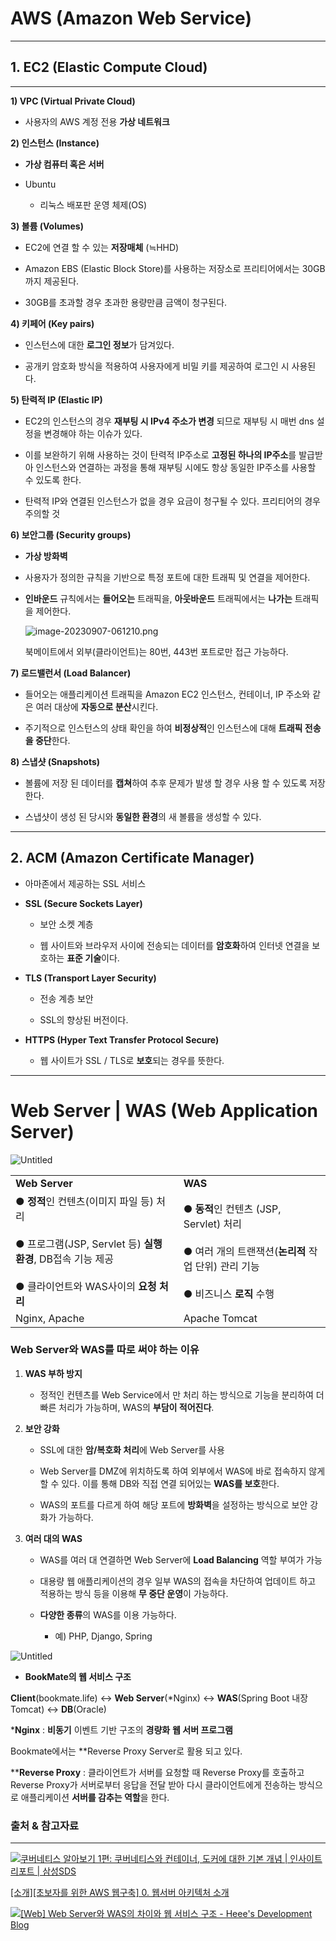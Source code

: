 # AWS (Amazon Web Service)

---

## 1. EC2 (Elastic Compute Cloud)

---

**1) VPC (Virtual Private Cloud)**

- 사용자의 AWS 계정 전용 **가상 네트워크**
    

**2) 인스턴스 (Instance)**

- **가상 컴퓨터 혹은 서버**
    
- Ubuntu
    
    - 리눅스 배포판 운영 체제(OS)
        

**3) 볼륨 (Volumes)**

- EC2에 연결 할 수 있는 **저장매체** (≒HHD)
    
- Amazon EBS (Elastic Block Store)를 사용하는 저장소로 프리티어에서는 30GB까지 제공된다.
    
- 30GB를 초과할 경우 초과한 용량만큼 금액이 청구된다.
    

**4) 키페어 (Key pairs)**

- 인스턴스에 대한 **로그인 정보**가 담겨있다.
    
- 공개키 암호화 방식을 적용하여 사용자에게 비밀 키를 제공하여 로그인 시 사용된다.
    

**5) 탄력적 IP (Elastic IP)**

- EC2의 인스턴스의 경우 **재부팅 시 IPv4 주소가 변경** 되므로 재부팅 시 매번 dns 설정을 변경해야 하는 이슈가 있다.
    
- 이를 보완하기 위해 사용하는 것이 탄력적 IP주소로 **고정된 하나의 IP주소**를 발급받아 인스턴스와 연결하는 과정을 통해 재부팅 시에도 항상 동일한 IP주소를 사용할 수 있도록 한다.
    
- 탄력적 IP와 연결된 인스턴스가 없을 경우 요금이 청구될 수 있다. 프리티어의 경우 주의할 것
    

**6) 보안그룹 (Security groups)**

- **가상 방화벽**
    
- 사용자가 정의한 규칙을 기반으로 특정 포트에 대한 트래픽 및 연결을 제어한다.
    
- **인바운드** 규칙에서는 **들어오는** 트래픽을, **아웃바운드** 트래픽에서는 **나가는** 트래픽을 제어한다.
    
    ![image-20230907-061210.png](blob:https://bookmatework.atlassian.net/c12954a2-9004-433d-9961-b9ce4611e612#media-blob-url=true&id=e3ebf81f-3601-4942-9e10-c2d1608f2c0b&collection=contentId-589826&contextId=589826&height=149&width=1059&alt=)
    
    북메이트에서 외부(클라이언트)는 80번, 443번 포트로만 접근 가능하다.
    

**7) 로드밸런서 (Load Balancer)**

- 들어오는 애플리케이션 트래픽을 Amazon EC2 인스턴스, 컨테이너, IP 주소와 같은 여러 대상에 **자동으로 분산**시킨다.
    
- 주기적으로 인스턴스의 상태 확인을 하여 **비정상적**인 인스턴스에 대해 **트래픽 전송을 중단**한다.
    

**8) 스냅샷 (Snapshots)**

- 볼륨에 저장 된 데이터를 **캡쳐**하여 추후 문제가 발생 할 경우 사용 할 수 있도록 저장한다.
    
- 스냅샷이 생성 된 당시와 **동일한 환경**의 새 볼륨을 생성할 수 있다.
    

---

## 2. ACM (Amazon Certificate Manager)

- 아마존에서 제공하는 SSL 서비스
    
- **SSL (Secure Sockets Layer)**
    
    - 보안 소켓 계층
        
    - 웹 사이트와 브라우저 사이에 전송되는 데이터를 **암호화**하여 인터넷 연결을 보호하는 **표준 기술**이다.
        
- **TLS (Transport Layer Security)**
    
    - 전송 계층 보안
        
    - SSL의 향상된 버전이다.
        
- **HTTPS (Hyper Text Transfer Protocol Secure)**
    
    - 웹 사이트가 SSL / TLS로 **보호**되는 경우를 뜻한다.
        

---

# Web Server | WAS (Web Application Server)

![Untitled](Untitled%207.png)

|   |   |
|---|---|
|**Web Server**|**WAS**|
|● **정적**인 컨텐츠(이미지 파일 등) 처리<br><br>● 프로그램(JSP, Servlet 등) **실행 환경**, DB접속 기능 제공<br><br>● 클라이언트와 WAS사이의 **요청 처리**|● **동적**인 컨텐츠 (JSP, Servlet) 처리<br><br>● 여러 개의 트랜잭션(**논리적** 작업 단위) 관리 기능<br><br>● 비즈니스 **로직** 수행|
|Nginx, Apache|Apache Tomcat|

### Web Server와 WAS를 따로 써야 하는 이유

1. **WAS 부하 방지**
    
    - 정적인 컨텐츠를 Web Service에서 만 처리 하는 방식으로 기능을 분리하여 더 빠른 처리가 가능하며, WAS의 **부담이 적어진다**.
        
2. **보안 강화**
    
    - SSL에 대한 **암/복호화 처리**에 Web Server를 사용
        
    - Web Server를 DMZ에 위치하도록 하여 외부에서 WAS에 바로 접속하지 않게 할 수 있다. 이를 통해 DB와 직접 연결 되어있는 **WAS를 보호**한다.
        
    - WAS의 포트를 다르게 하여 해당 포트에 **방화벽**을 설정하는 방식으로 보안 강화가 가능하다.
        
3. **여러 대의 WAS**
    
    - WAS를 여러 대 연결하면 Web Server에 **Load Balancing** 역할 부여가 가능
        
    - 대용량 웹 애플리케이션의 경우 일부 WAS의 접속을 차단하여 업데이트 하고 적용하는 방식 등을 이용해 **무 중단 운영**이 가능하다.
        
    - **다양한 종류**의 WAS를 이용 가능하다.
        
        - 예) PHP, Django, Spring
            

![Untitled](Untitled%208.png)

- **BookMate의 웹 서비스 구조**
    

**Client**(bookmate.life) ↔ **Web Server**(*Nginx) ↔ **WAS**(Spring Boot 내장 Tomcat) ↔ **DB**(Oracle)

***Nginx** : **비동기** 이벤트 기반 구조의 **경량화** **웹 서버 프로그램**

Bookmate에서는 **Reverse Proxy Server로 활용 되고 있다.

****Reverse Proxy** : 클라이언트가 서버를 요청할 때 Reverse Proxy를 호출하고 Reverse Proxy가 서버로부터 응답을 전달 받아 다시 클라이언트에게 전송하는 방식으로 애플리케이션 **서버를 감추는 역할**을 한다.

### 출처 & 참고자료

---

[![](https://image.samsungsds.com/resource/kr/images/favicon.ico?queryString=20231030024258)쿠버네티스 알아보기 1편: 쿠버네티스와 컨테이너, 도커에 대한 기본 개념 | 인사이트리포트 | 삼성SDS](https://www.samsungsds.com/kr/insights/220222_kubernetes1.html)

[[소개][초보자를 위한 AWS 웹구축] 0. 웹서버 아키텍처 소개](https://tech.cloud.nongshim.co.kr/2018/10/11/%EC%B4%88%EB%B3%B4%EC%9E%90%EB%A5%BC-%EC%9C%84%ED%95%9C-aws-%EC%9B%B9%EA%B5%AC%EC%B6%95-%EC%9B%B9%EC%84%9C%EB%B2%84-%EC%95%84%ED%82%A4%ED%85%8D%EC%B2%98-%EC%86%8C%EA%B0%9C/)

[![](https://gmlwjd9405.github.io/assets/img/penguin2.ico)[Web] Web Server와 WAS의 차이와 웹 서비스 구조 - Heee's Development Blog](https://gmlwjd9405.github.io/2018/10/27/webserver-vs-was.html)